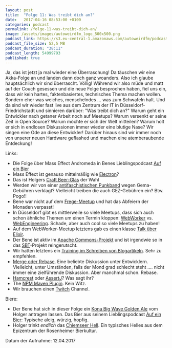 ```yaml
---
layout: post
title:  "Folge 11: Was treibt dich an?"
date:   2017-04-16 08:53:00 +0100
categories: podcast
permalink: /folge-11-was-treibt-dich-an/
image: /assets/images/autoweirdfm_logo_500x500.png
podcast_link: https://s3.eu-central-1.amazonaws.com/autoweirdfm/podcasts/folge-11_der-antrieb.mp3
podcast_file_size: 52,5 MB
podcast_duration: "38:11"
podcast_length: 54999793
published: true
---
```


Ja, das ist jetzt ja mal wieder eine Überraschung! Da täuschen wir eine Akka-Folge an und landen dann doch ganz woanders. Also ich glaube hauptsächlich wir sind überrascht. Völlig!
Während wir also müde und matt auf der Couch gesessen und die neue Folge besprochen haben, fiel uns ein, dass wir kein hartes, faktenbasiertes, technisches Thema machen wollen. Sondern eher was weiches, menschelndes ... was zum Schwafeln halt. Und da sind wir wieder fast live aus dem Zentrum der IT in Düsseldorf-Friedrichstadt und sinnieren darüber: "Was treibt dich an?" Warum geht ein Entwickler nach getaner Arbeit noch auf Meetups? Warum versenkt er seine Zeit in Open Source? Warum möchte er sich der Welt mitteilen? Warum holt er sich in endlosen Diskussionen immer wieder eine blutige Nase? Wir singen eine Ode an diese Entwickler!
Darüber hinaus sind wir immer noch von unserer neuen Hardware geflashed und machen eine atemberaubende Entdeckung!

Links:

- Die Folge über Mass Effect Andromeda in Benes Lieblingspodcast [Auf ein Bier](https://soundcloud.com/andre-peschke/runde-104-mass-effect-andromeda-verschwendete-lebenszeit)
- Mass Effect ist genauso mittelmäßig wie [Electron](https://josephg.com/blog/electron-is-flash-for-the-desktop/)?
- Das ist Holgers [Craft Beer-Glas](https://www.craftbeer.de/shop/glaeser-und-zubehoer/rastal-teku-3-0-craftbeerglas/) der Wahl
- Werden wir von einer [antifaschistischen Punkband](https://www.youtube.com/watch?v=JBfzY9n_3A8) wegen Gema-Gebühren verklagt? Vielleicht treiben die auch GEZ-Gebühren ein? Btw. Pogo!!
- Bene war nicht auf dem [Frege-Meetup](http://rheinjug.de/knowledge/vortr-mainmenu-28/277-naechster-vortrag-frege-konsequent-funktionale-programmierung-fuer-die-jvm-dierk-koenig) und hat das Abfeiern der Monaden verpasst!
- In Düsseldorf gibt es mittlerweile so viele Meetups, dass sich auch schon ähnliche Themen um einen Termin kloppen: [WebWorker](https://www.meetup.com/de-DE/Webworker-NRW/) vs. [WebEngineering](https://www.meetup.com/de-DE/Web-Engineering-Duesseldorf/). Schade, aber auch cool so viele Meetups zu haben!
- Auf dem WebWorker-Meetup letztens gab es einen klasse [Talk über Elixir](https://docs.google.com/presentation/d/1_kJX6bGN2CKCHj6UMicEXxQGF5qyCwTZZwVi4AmNGKY).
- Der Bene ist aktiv im [Apache Commons-Projekt](https://commons.apache.org/proper/commons-lang/) und ist irgendwie so in das [SBT](https://github.com/sbt/sbt-header)-Projekt reingerutscht.
- Wir hatten letztens ein [Training im Schreiben von Blogartikeln](http://www.schreibkonzepte.de/coaching/index.php). Sehr zu empfehlen.
- [Merge oder Rebase](https://www.atlassian.com/git/tutorials/merging-vs-rebasing). Eine beliebte Diskussion unter Entwicklern. Vielleicht, unter Umständen, falls der Mond grad schlecht steht .... nicht immer eine zielführende Diskussion. Aber manchmal schon. Rebase.
- [Hamcrest](http://hamcrest.org/) oder [AssertJ](http://joel-costigliola.github.io/assertj/)? Was sagt ihr?
- The [NPM Maven Plugin](https://blogs.mulesoft.com/dev/mule-dev/introducing-the-npm-maven-plugin/). Kein Witz.
- Wir brauchen einen [Twitch](https://www.twitch.tv/) Channel.

Biere:

- Der Bene hat sich in dieser Folge ein [Kona Big Wave Golden Ale](https://untappd.com/b/kona-brewing-company-big-wave-golden-ale/9657) vom Holger antragen lassen. Das Bier aus seinem Lieblingspodcast [Auf ein Bier](https://www.gamespodcast.de/): Typische aleig, würzig, hopfig.
- Holger trinkt _endlich_ das [Chiemseer Hell](https://untappd.com/b/auerbrau-rosenheimer-spezialitatenbrauerei-chiemseer-hell/72326). Ein typisches Helles aus dem Epizentrum der Rosenheimer Bierkultur.

Datum der Aufnahme: 12.04.2017
